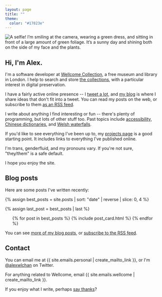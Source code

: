 ```yaml
---
layout: page
title: ""
theme:
  color: "#17823e"
---
```


<img src="/images/profile_green_1x.jpg" srcset="/images/profile_green_1x.jpg 1x, /images/profile_green_2x.jpg 2x" alt="A selfie! I’m smiling at the camera, wearing a green dress, and sitting in front of a large amount of green foliage. It’s a sunny day and shining both on the side of my face and the plants.">

## Hi, I'm Alex.

I'm a software developer at [Wellcome Collection][wellcome], a free museum and library in London.
I help to search and store [the collections][collections], with a particular interest in digital preservation.

I have a fairly active online presence -- I [tweet a lot](https://twitter.com/alexwlchan), and [my blog](/best-of/) is where I share ideas that don't fit into a tweet.
You can read my posts on the web, or subscribe to them [as an RSS feed](/atom.xml).

I write about anything I find interesting or fun -- there's plenty of programming, but lots of other stuff too.
Past topics include [accessibility](/2019/01/monki-gras-the-curb-cut-effect/), [Chinese dictionaries](/2019/06/reading-a-chinese-dictionary/), and [Welsh waterfalls](/2018/11/aberdulais-waterfall/).

If you'd like to see everything I've been up to, my [projects page](/projects/) is a good starting point.
It includes links to everything I've published online.

I'm trans, genderfluid, and my pronouns vary.
If you're not sure, "they/them" is a safe default.

I hope you enjoy the site.

[wellcome]: https://wellcomecollection.org/
[collections]: https://wellcomecollection.org/collections



## Blog posts

Here are some posts I've written recently:

{% assign best_posts = site.posts | sort: "date" | reverse | slice: 0, 4 %}

<!--
  The styles in "article_cards.scss" will switch between three layouts:

  *   a 1×3 column (mobile devices)
  *   a 2×2 grid (regular screens)
  *   a 3×1 row (wide screens)

  This is meant to be a sample of posts, not a full list.  I don't want
  too many on mobile devices, and I don't want a single item on its own
  on the second row on a wide screen.

  This CSS will hide the fourth post on mobile/wide screens.
-->

{% assign last_post = best_posts | last %}

<style>
  @media screen and (max-width: 500px) {
    #{{ last_post.slug }} {
      display: none;
    }
  }

  @media screen and (min-width: 1000px) {
    #{{ last_post.slug }} {
      display: none;
    }
  }
</style>

<ul class="post_cards">
{% for post in best_posts %}
  {% include post_card.html %}
{% endfor %}
</ul>

You can see [more of my blog posts](/all-posts/), or [subscribe to the RSS feed](/atom.xml).

## Contact

You can email me at {{ site.emails.personal | create_mailto_link }}, or I'm [@alexwlchan](https://twitter.com/alexwlchan) on Twitter.

For anything related to Wellcome, email {{ site.emails.wellcome | create_mailto_link }}.

If you enjoy what I write, perhaps [say thanks](/say-thanks/)?
